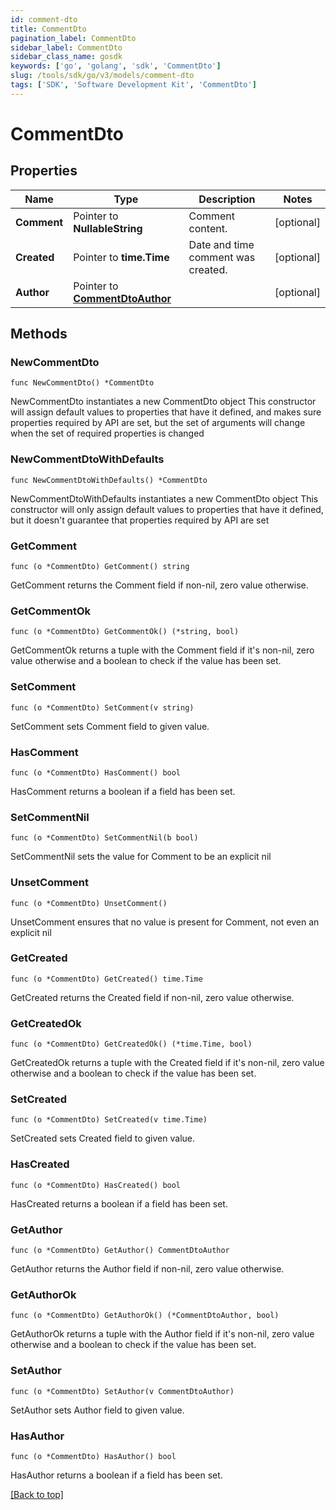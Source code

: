 ```yaml
---
id: comment-dto
title: CommentDto
pagination_label: CommentDto
sidebar_label: CommentDto
sidebar_class_name: gosdk
keywords: ['go', 'golang', 'sdk', 'CommentDto'] 
slug: /tools/sdk/go/v3/models/comment-dto
tags: ['SDK', 'Software Development Kit', 'CommentDto']
---
```


# CommentDto

## Properties

Name | Type | Description | Notes
------------ | ------------- | ------------- | -------------
**Comment** |  Pointer to **NullableString** | Comment content. | [optional] 
**Created** |  Pointer to **time.Time** | Date and time comment was created. | [optional] 
**Author** |  Pointer to [**CommentDtoAuthor**](comment-dto-author) |  | [optional] 

## Methods

### NewCommentDto

`func NewCommentDto() *CommentDto`

NewCommentDto instantiates a new CommentDto object
This constructor will assign default values to properties that have it defined,
and makes sure properties required by API are set, but the set of arguments
will change when the set of required properties is changed

### NewCommentDtoWithDefaults

`func NewCommentDtoWithDefaults() *CommentDto`

NewCommentDtoWithDefaults instantiates a new CommentDto object
This constructor will only assign default values to properties that have it defined,
but it doesn't guarantee that properties required by API are set

### GetComment

`func (o *CommentDto) GetComment() string`

GetComment returns the Comment field if non-nil, zero value otherwise.

### GetCommentOk

`func (o *CommentDto) GetCommentOk() (*string, bool)`

GetCommentOk returns a tuple with the Comment field if it's non-nil, zero value otherwise
and a boolean to check if the value has been set.

### SetComment

`func (o *CommentDto) SetComment(v string)`

SetComment sets Comment field to given value.

### HasComment

`func (o *CommentDto) HasComment() bool`

HasComment returns a boolean if a field has been set.

### SetCommentNil

`func (o *CommentDto) SetCommentNil(b bool)`

 SetCommentNil sets the value for Comment to be an explicit nil

### UnsetComment
`func (o *CommentDto) UnsetComment()`

UnsetComment ensures that no value is present for Comment, not even an explicit nil
### GetCreated

`func (o *CommentDto) GetCreated() time.Time`

GetCreated returns the Created field if non-nil, zero value otherwise.

### GetCreatedOk

`func (o *CommentDto) GetCreatedOk() (*time.Time, bool)`

GetCreatedOk returns a tuple with the Created field if it's non-nil, zero value otherwise
and a boolean to check if the value has been set.

### SetCreated

`func (o *CommentDto) SetCreated(v time.Time)`

SetCreated sets Created field to given value.

### HasCreated

`func (o *CommentDto) HasCreated() bool`

HasCreated returns a boolean if a field has been set.

### GetAuthor

`func (o *CommentDto) GetAuthor() CommentDtoAuthor`

GetAuthor returns the Author field if non-nil, zero value otherwise.

### GetAuthorOk

`func (o *CommentDto) GetAuthorOk() (*CommentDtoAuthor, bool)`

GetAuthorOk returns a tuple with the Author field if it's non-nil, zero value otherwise
and a boolean to check if the value has been set.

### SetAuthor

`func (o *CommentDto) SetAuthor(v CommentDtoAuthor)`

SetAuthor sets Author field to given value.

### HasAuthor

`func (o *CommentDto) HasAuthor() bool`

HasAuthor returns a boolean if a field has been set.


[[Back to top]](#) 


